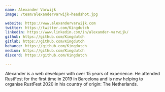 ```yaml
---
name: Alexander Varwijk
image: /team/alexandervarwijk-headshot.jpg

website: https://www.alexandervarwijk.com
twitter: https://twitter.com/Kingdutch
linkedin: https://www.linkedin.com/in/alexander-varwijk/
github: https://github.com/Kingdutch
gitlab: https://github.com/Kingdutch
behance: https://github.com/Kingdutch
medium: https://github.com/Kingdutch
discord: https://github.com/Kingdutch

---
```

Alexander is a web developer with over 15 years of experience. He attended 
RustFest for the first time in 2019 in Barcelona and is now helping to organise
RustFest 2020 in his country of origin: The Netherlands. 
